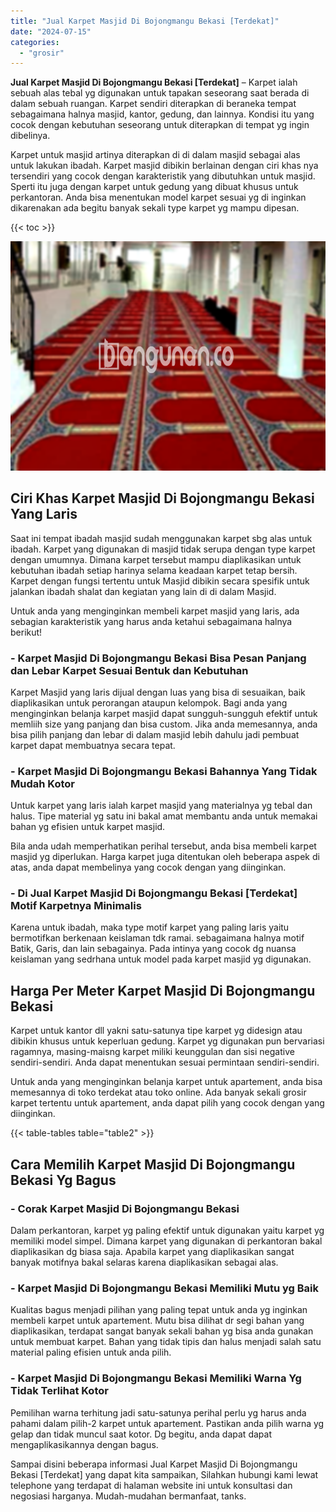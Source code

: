 ```yaml
---
title: "Jual Karpet Masjid Di Bojongmangu Bekasi [Terdekat]"
date: "2024-07-15"
categories: 
  - "grosir"
---
```


**Jual Karpet Masjid Di Bojongmangu Bekasi \[Terdekat\]** – Karpet ialah sebuah alas tebal yg digunakan untuk tapakan seseorang saat berada di dalam sebuah ruangan. Karpet sendiri diterapkan di beraneka tempat sebagaimana halnya masjid, kantor, gedung, dan lainnya. Kondisi itu yang cocok dengan kebutuhan seseorang untuk diterapkan di tempat yg ingin dibelinya.

Karpet untuk masjid artinya diterapkan di di dalam masjid sebagai alas untuk lakukan ibadah. Karpet masjid dibikin berlainan dengan ciri khas nya tersendiri yang cocok dengan karakteristik yang dibutuhkan untuk masjid. Sperti itu juga dengan karpet untuk gedung yang dibuat khusus untuk perkantoran. Anda bisa menentukan model karpet sesuai yg di inginkan dikarenakan ada begitu banyak sekali type karpet yg mampu dipesan.

{{< toc >}}

![Jual Karpet Masjid Di Bojongmangu Bekasi [Terdekat]](/images/grosir-karpet-murah-68.png)

## Ciri Khas Karpet Masjid Di Bojongmangu Bekasi Yang Laris

Saat ini tempat ibadah masjid sudah menggunakan karpet sbg alas untuk ibadah. Karpet yang digunakan di masjid tidak serupa dengan type karpet dengan umumnya. Dimana karpet tersebut mampu diaplikasikan untuk kebutuhan ibadah setiap harinya selama keadaan karpet tetap bersih. Karpet dengan fungsi tertentu untuk Masjid dibikin secara spesifik untuk jalankan ibadah shalat dan kegiatan yang lain di di dalam Masjid.

Untuk anda yang menginginkan membeli karpet masjid yang laris, ada sebagian karakteristik yang harus anda ketahui sebagaimana halnya berikut!

### \- Karpet Masjid Di Bojongmangu Bekasi Bisa Pesan Panjang dan Lebar Karpet Sesuai Bentuk dan Kebutuhan

Karpet Masjid yang laris dijual dengan luas yang bisa di sesuaikan, baik diaplikasikan untuk perorangan ataupun kelompok. Bagi anda yang menginginkan belanja karpet masjid dapat sungguh-sungguh efektif untuk memliih size yang panjang dan bisa custom. Jika anda memesannya, anda bisa pilih panjang dan lebar di dalam masjid lebih dahulu jadi pembuat karpet dapat membuatnya secara tepat.

### \- Karpet Masjid Di Bojongmangu Bekasi Bahannya Yang Tidak Mudah Kotor

Untuk karpet yang laris ialah karpet masjid yang materialnya yg tebal dan halus. Tipe material yg satu ini bakal amat membantu anda untuk memakai bahan yg efisien untuk karpet masjid.

Bila anda udah memperhatikan perihal tersebut, anda bisa membeli karpet masjid yg diperlukan. Harga karpet juga ditentukan oleh beberapa aspek di atas, anda dapat membelinya yang cocok dengan yang diinginkan.

### \- Di Jual Karpet Masjid Di Bojongmangu Bekasi \[Terdekat\] Motif Karpetnya Minimalis

Karena untuk ibadah, maka type motif karpet yang paling laris yaitu bermotifkan berkenaan keislaman tdk ramai. sebagaimana halnya motif Batik, Garis, dan lain sebagainya. Pada intinya yang cocok dg nuansa keislaman yang sedrhana untuk model pada karpet masjid yg digunakan.

## Harga Per Meter Karpet Masjid Di Bojongmangu Bekasi

Karpet untuk kantor dll yakni satu-satunya tipe karpet yg didesign atau dibikin khusus untuk keperluan gedung. Karpet yg digunakan pun bervariasi ragamnya, masing-maisng karpet miliki keunggulan dan sisi negative sendiri-sendiri. Anda dapat menentukan sesuai permintaan sendiri-sendiri.

Untuk anda yang menginginkan belanja karpet untuk apartement, anda bisa memesannya di toko terdekat atau toko online. Ada banyak sekali grosir karpet tertentu untuk apartement, anda dapat pilih yang cocok dengan yang diinginkan.

{{< table-tables table="table2" >}}

## Cara Memilih Karpet Masjid Di Bojongmangu Bekasi Yg Bagus

### \- Corak Karpet Masjid Di Bojongmangu Bekasi

Dalam perkantoran, karpet yg paling efektif untuk digunakan yaitu karpet yg memiliki model simpel. Dimana karpet yang digunakan di perkantoran bakal diaplikasikan dg biasa saja. Apabila karpet yang diaplikasikan sangat banyak motifnya bakal selaras karena diaplikasikan sebagai alas.

### \- Karpet Masjid Di Bojongmangu Bekasi Memiliki Mutu yg Baik

Kualitas bagus menjadi pilihan yang paling tepat untuk anda yg inginkan membeli karpet untuk apartement. Mutu bisa dilihat dr segi bahan yang diaplikasikan, terdapat sangat banyak sekali bahan yg bisa anda gunakan untuk membuat karpet. Bahan yang tidak tipis dan halus menjadi salah satu material paling efisien untuk anda pilih.

### \- Karpet Masjid Di Bojongmangu Bekasi Memiliki Warna Yg Tidak Terlihat Kotor

Pemilihan warna terhitung jadi satu-satunya perihal perlu yg harus anda pahami dalam pilih-2 karpet untuk apartement. Pastikan anda pilih warna yg gelap dan tidak muncul saat kotor. Dg begitu, anda dapat dapat mengaplikasikannya dengan bagus.

Sampai disini beberapa informasi Jual Karpet Masjid Di Bojongmangu Bekasi \[Terdekat\] yang dapat kita sampaikan, Silahkan hubungi kami lewat telephone yang terdapat di halaman website ini untuk konsultasi dan negosiasi harganya. Mudah-mudahan bermanfaat, tanks.
